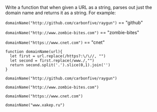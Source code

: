 Write a function that when given a URL as a string, parses out just the domain name and returns it as a string. For example:

`domainName("http://github.com/carbonfive/raygun")` == "github" 

`domainName("http://www.zombie-bites.com")` == "zombie-bites"

`domainName("https://www.cnet.com")` == "cnet"

```
function domainName(url){
  let first = url.replace(/https?:\/\//, "")
  let second = first.replace(/www./,"")
  return second.split('.').slice(0,1).join('')
}
```
`domainName("http://github.com/carbonfive/raygun")` 

`domainName("http://www.zombie-bites.com")`

`domainName("https://www.cnet.com")`

`domainName("www.xakep.ru")`

